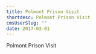 ```yaml
---
title: Polmont Prison Visit
shortdesc: Polmont Prison Visit
cmsUserSlug: ""
date: 2017-03-01 
---
```


  Polmont Prison Visit  